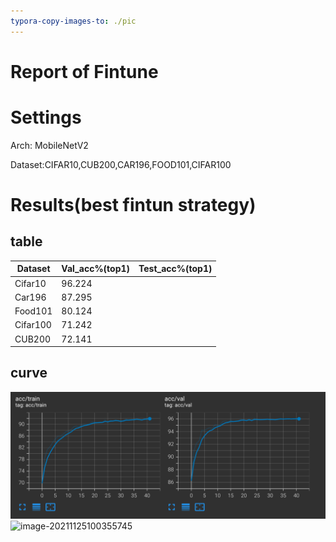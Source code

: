 ```yaml
---
typora-copy-images-to: ./pic
---
```


# Report of Fintune



# Settings

Arch: MobileNetV2

Dataset:CIFAR10,CUB200,CAR196,FOOD101,CIFAR100

# Results(best fintun strategy)

## table

| Dataset  | Val_acc%(top1) | Test_acc%(top1) |
| -------- | -------------- | --------------- |
| Cifar10  | 96.224         |                 |
| Car196   | 87.295         |                 |
| Food101  | 80.124         |                 |
| Cifar100 | 71.242         |                 |
| CUB200   | 72.141         |                 |

## curve

![image-20211125100333222](./pic/image-20211125100333222.png)![image-20211125100355745](/Users/catbeta/Documents/ml/fintune/pic/image-20211125100355745.png)

